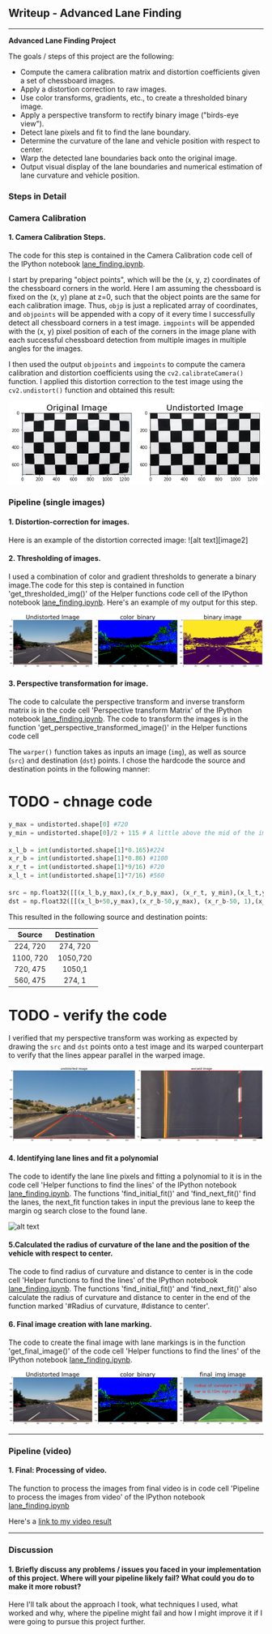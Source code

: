 ## Writeup - Advanced Lane Finding

---

**Advanced Lane Finding Project**

The goals / steps of this project are the following:

* Compute the camera calibration matrix and distortion coefficients given a set of chessboard images.
* Apply a distortion correction to raw images.
* Use color transforms, gradients, etc., to create a thresholded binary image.
* Apply a perspective transform to rectify binary image ("birds-eye view").
* Detect lane pixels and fit to find the lane boundary.
* Determine the curvature of the lane and vehicle position with respect to center.
* Warp the detected lane boundaries back onto the original image.
* Output visual display of the lane boundaries and numerical estimation of lane curvature and vehicle position.

[//]: # (Image References)

[image1]: ./out_images/calib_original.png "Calibration"

[image3]: ./out_images/lane_binary_1.png "Binary Example"

[image4]: ./out_images/transformed_perspective.png "Perspective Transformed Imaged"

[image5]: ./out_images/color_fit_lines.jpg "Fit Visual"
[image6]: ./out_images/lane_final.png "Output"
[video1]: ./out_project_video.mp4 "Video"

### Steps in Detail

### Camera Calibration

#### 1. Camera Calibration Steps.

The code for this step is contained in the Camera Calibration code cell of the IPython notebook [lane_finding.ipynb](./lane_finding.ipynb).

I start by preparing "object points", which will be the (x, y, z) coordinates of the chessboard corners in the world. Here I am assuming the chessboard is fixed on the (x, y) plane at z=0, such that the object points are the same for each calibration image.  Thus, `objp` is just a replicated array of coordinates, and `objpoints` will be appended with a copy of it every time I successfully detect all chessboard corners in a test image.  `imgpoints` will be appended with the (x, y) pixel position of each of the corners in the image plane with each successful chessboard detection from multiple images in multiple angles for the images. 

I then used the output `objpoints` and `imgpoints` to compute the camera calibration and distortion coefficients using the `cv2.calibrateCamera()` function.  I applied this distortion correction to the test image using the `cv2.undistort()` function and obtained this result: 

![alt text][image1] 

### Pipeline (single images)

#### 1. Distortion-correction for images.

Here is an example of the distortion corrected image:
![alt text][image2]

#### 2. Thresholding of images.

I used a combination of color and gradient thresholds to generate a binary image.The code for this step is contained in function 'get_thresholded_img()' of the Helper functions code cell of the IPython notebook [lane_finding.ipynb](./lane_finding.ipynb).  Here's an example of my output for this step.

![alt text][image3]

#### 3. Perspective transformation for image.

The code to calculate the perspective transform and inverse transform matrix is in the code cell 'Perspective transform Matrix' of  the IPython notebook [lane_finding.ipynb](./lane_finding.ipynb). The code to transform the images is in the function 'get_perspective_transformed_image()' in the Helper functions code cell

The `warper()` function takes as inputs an image (`img`), as well as source (`src`) and destination (`dst`) points.  I chose the hardcode the source and destination points in the following manner:

# TODO - chnage code

```python
y_max = undistorted.shape[0] #720
y_min = undistorted.shape[0]/2 + 115 # A little above the mid of the image #475

x_l_b = int(undistorted.shape[1]*0.165)#224
x_r_b = int(undistorted.shape[1]*0.86) #1100
x_r_t = int(undistorted.shape[1]*9/16) #720
x_l_t = int(undistorted.shape[1]*7/16) #560

src = np.float32([[(x_l_b,y_max),(x_r_b,y_max), (x_r_t, y_min),(x_l_t,y_min)]])
dst = np.float32([[(x_l_b+50,y_max),(x_r_b-50,y_max), (x_r_b-50, 1),(x_l_b+50,1)]])
```

This resulted in the following source and destination points:

| Source        | Destination   | 
|:-------------:|:-------------:| 
| 224, 720      | 274, 720      | 
| 1100, 720     | 1050,720      |
| 720, 475      | 1050,1        |
| 560, 475      | 274, 1        |

# TODO - verify the code

I verified that my perspective transform was working as expected by drawing the `src` and `dst` points onto a test image and its warped counterpart to verify that the lines appear parallel in the warped image.

![alt text][image4]

#### 4. Identifying lane lines and fit a polynomial

The code to identify the lane line pixels and fitting a polynomial to it is in the code cell 'Helper functions to find the lines' of the IPython notebook [lane_finding.ipynb](./lane_finding.ipynb). The functions 'find_initial_fit()' and 'find_next_fit()' find the lanes, the next_fit function takes in input the previous lane to keep the margin og search close to the found lane. 


![alt text][image5]

#### 5.Calculated the radius of curvature of the lane and the position of the vehicle with respect to center.

The code to find radius of curvature and distance to center is in the code cell 'Helper functions to find the lines' of the IPython notebook [lane_finding.ipynb](./lane_finding.ipynb). The functions 'find_initial_fit()' and 'find_next_fit()' also calculate the radius of curvature and distance to center in the end of the function marked '#Radius of curvature, #distance to center'. 

#### 6. Final image creation with lane marking.

The code to create the final image with lane markings is in the function 'get_final_image()' of the code cell 'Helper functions to find the lines' of the IPython notebook [lane_finding.ipynb](./lane_finding.ipynb). 

![alt text][image6]

---

### Pipeline (video)

#### 1. Final: Processing of video.

The function to process the images from final video is in code cell 'Pipeline to process the images from video' of the IPython notebook [lane_finding.ipynb](./lane_finding.ipynb)

Here's a [link to my video result](./out_project_video.mp4)

---

### Discussion

#### 1. Briefly discuss any problems / issues you faced in your implementation of this project.  Where will your pipeline likely fail?  What could you do to make it more robust?

Here I'll talk about the approach I took, what techniques I used, what worked and why, where the pipeline might fail and how I might improve it if I were going to pursue this project further.  
